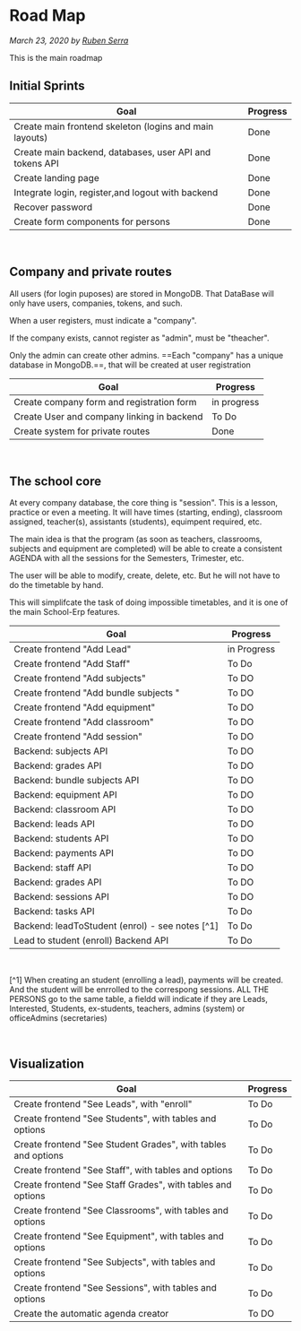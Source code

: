 # Road Map

_March 23, 2020 by [Ruben Serra](/)_

This is the main roadmap 

## Initial Sprints

| Goal                                                                      | Progress | 
| --------------------------------------------------------------------------| -------- |
| Create main frontend skeleton (logins and main layouts) | Done |
| Create main backend, databases, user API and tokens API | Done |
| Create landing page | Done |
| Integrate login, register,and logout with backend | Done |
| Recover password | Done |
| Create form components for persons | Done |

&nbsp; 

## Company and private routes

All users (for login puposes) are stored in MongoDB. That DataBase will only have users, companies, tokens, and such.

When a user registers, must indicate a "company".

If the company exists, cannot register as "admin", must be "theacher".

Only the admin can create other admins.
==Each "company" has a unique database in MongoDB.==, that will be created at user registration

| Goal                                                                      | Progress | 
| --------------------------------------------------------------------------| -------- |
| Create company form and registration form   | in progress |
| Create User and company linking in backend | To Do |
| Create system for private routes | Done |

&nbsp; 

## The school core

At every company database, the core thing is "session". This is a lesson, practice or even a meeting. It will have times (starting, ending), classroom assigned, teacher(s), assistants (students), equimpent required, etc.

The main idea is that the program (as soon as teachers, classrooms, subjects and equipment are completed) will be able to create a consistent AGENDA with all the sessions for the Semesters, Trimester, etc.

The user will be able to modify, create, delete, etc. But he will not have to do the timetable by hand.

This will simplifcate the task of doing impossible timetables, and it is one of the main School-Erp features.

| Goal                                                                      | Progress | 
| --------------------------------------------------------------------------| -------- |
| Create frontend "Add Lead"| in Progress |
| Create frontend "Add Staff" | To Do |
| Create frontend "Add subjects"    | To DO |
| Create frontend "Add bundle subjects "    | To DO |
| Create frontend "Add equipment"    | To DO |
| Create frontend "Add classroom"    | To DO |
| Create frontend "Add session"    | To DO |
| Backend: subjects API | To DO |
| Backend: grades API | To DO |
| Backend: bundle subjects API | To DO |
| Backend: equipment API | To DO |
| Backend: classroom API | To DO |
| Backend: leads API | To DO |
| Backend: students API | To DO |
| Backend: payments API | To DO |
| Backend: staff API | To DO |
| Backend: grades API | To DO |
| Backend: sessions API | To DO |
| Backend: tasks API | To Do |
| Backend: leadToStudent (enrol) - see notes [^1] | To Do |
| Lead to student (enroll) Backend API | To Do |
&nbsp; 

[^1] When creating an student (enrolling a lead), payments will be created. And the student will be enrrolled to the correspong sessions. ALL THE PERSONS go to the same table, a fieldd will indicate if they are Leads, Interested, Students, ex-students, teachers, admins (system) or officeAdmins (secretaries)

&nbsp; 

## Visualization

| Goal                                                                      | Progress | 
| --------------------------------------------------------------------------| -------- |
| Create frontend "See Leads", with "enroll" | To Do|
| Create frontend "See Students", with tables and options | To Do|
| Create frontend "See Student Grades", with tables and options | To Do|
| Create frontend "See Staff", with tables and options | To Do|
| Create frontend "See Staff Grades", with tables and options | To Do|
| Create frontend "See Classrooms", with tables and options | To Do|
| Create frontend "See Equipment", with tables and options | To Do|
| Create frontend "See Subjects", with tables and options | To Do|
| Create frontend "See Sessions", with tables and options | To Do|
| Create the automatic agenda creator | To DO |






